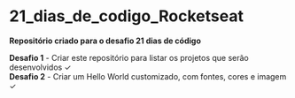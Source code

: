 # 21_dias_de_codigo_Rocketseat
<b> Repositório criado para o desafio 21 dias de código </b>


<b>Desafio 1</b> - Criar este repositório para listar os projetos que serão desenvolvidos ✓ <br>
<b>Desafio 2</b> - Criar um Hello World customizado, com fontes, cores e imagem ✓
